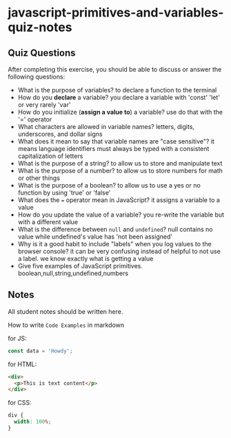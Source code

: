 # javascript-primitives-and-variables-quiz-notes

## Quiz Questions

After completing this exercise, you should be able to discuss or answer the following questions:

- What is the purpose of variables?
  to declare a function to the terminal
- How do you **declare** a variable?
  you declare a variable with 'const' 'let' or very rarely 'var'
- How do you initialize (**assign a value to**) a variable?
  use do that with the '=' operator
- What characters are allowed in variable names?
  letters, digits, underscores, and dollar signs
- What does it mean to say that variable names are "case sensitive"?
  it means language identifiers must always be typed with a consistent capitalization of letters
- What is the purpose of a string?
  to allow us to store and manipulate text
- What is the purpose of a number?
  to allow us to store numbers for math or other things
- What is the purpose of a boolean?
  to allow us to use a yes or no function by using 'true' or 'false'
- What does the `=` operator mean in JavaScript?
  it assigns a variable to a value
- How do you update the value of a variable?
  you re-write the variable but with a different value
- What is the difference between `null` and `undefined`?
  null contains no value while undefined's value has 'not been assigned'
- Why is it a good habit to include "labels" when you log values to the browser console?
  it can be very confusing instead of helpful to not use a label. we know exactly what is getting a value
- Give five examples of JavaScript primitives.
  boolean,null,string,undefined,numbers

## Notes

All student notes should be written here.

How to write `Code Examples` in markdown

for JS:

```javascript
const data = 'Howdy';
```

for HTML:

```html
<div>
  <p>This is text content</p>
</div>
```

for CSS:

```css
div {
  width: 100%;
}
```
